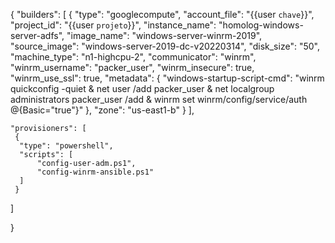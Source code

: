 {
    "builders": [
      {
        "type": "googlecompute",
        "account_file": "{{user `chave`}}",
        "project_id": "{{user `projeto`}}",
        "instance_name": "homolog-windows-server-adfs",
        "image_name": "windows-server-winrm-2019",
        "source_image": "windows-server-2019-dc-v20220314",
        "disk_size": "50",
        "machine_type": "n1-highcpu-2",
        "communicator": "winrm",
        "winrm_username": "packer_user",
        "winrm_insecure": true,
        "winrm_use_ssl": true,
        "metadata": {
          "windows-startup-script-cmd": "winrm quickconfig -quiet & net user /add packer_user & net localgroup administrators packer_user /add & winrm set winrm/config/service/auth @{Basic=\"true\"}"
        },
        "zone": "us-east1-b"
      }
    ],

    
    "provisioners": [
     {
      "type": "powershell",
      "scripts": [
          "config-user-adm.ps1",
          "config-winrm-ansible.ps1"
      ]
     }
  ]

} 